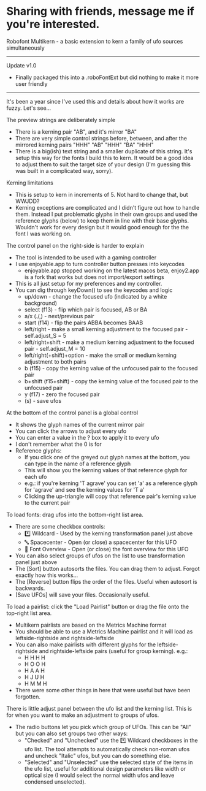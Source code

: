 # Sharing with friends, message me if you're interested.

Robofont Multikern - a basic extension to kern a family of ufo sources simultaneously

---

Update v1.0
- Finally packaged this into a .roboFontExt but did nothing to make it more user friendly

---

It's been a year since I've used this and details about how it works are fuzzy. Let's see...

The preview strings are deliberately simple
- There is a kerning pair "AB", and it's mirror "BA"
- There are very simple control strings before, between, and after the mirrored kerning pairs "HHH" "AB" "HHH" "BA" "HHH"
- There is a big(ish) text string and a smaller duplicate of this string. It's setup this way for the fonts I build this to kern. It would be a good idea to adjust them to suit the target size of your design (I'm guessing this was built in a complicated way, sorry).

Kerning limitations
- This is setup to kern in increments of 5. Not hard to change that, but WWJDD?
- Kerning exceptions are complicated and I didn't figure out how to handle them. Instead I put problematic glyphs in their own groups and used the reference glyphs (below) to keep them in line with their base glyphs. Wouldn't work for every design but it would good enough for the the font I was working on.

The control panel on the right-side is harder to explain
- The tool is intended to be used with a gaming controller
- I use enjoyable.app to turn controller button presses into keycodes
  - enjoyable.app stopped working on the latest macos beta, enjoy2.app is a fork that works but does not import/export settings
- This is all just setup for my preferences and my controller.
- You can dig through keyDown() to see the keycodes and logic
  - up/down - change the focused ufo (indicated by a white background)
  - select (f13) - flip which pair is focused, AB or BA
  - a/x (./,) - next/previous pair
  - start (f14) - flip the pairs ABBA becomes BAAB
  - left/right - make a small kerning adjustment to the focused pair - self.adjust_S = 5
  - left/right+shift - make a medium kerning adjustment to the focused pair - self.adjust_M = 10
  - left/right(+shift)+option - make the small or medium kerning adjustment to both pairs
  - b (f15) - copy the kerning value of the unfocused pair to the focused pair
  - b+shift (f15+shift) - copy the kerning value of the focused pair to the unfocused pair
  - y (f17) - zero the focused pair
  - (s) - save ufos

At the bottom of the control panel is a global control
- It shows the glyph names of the current mirror pair
- You can click the arrows to adjust every ufo
- You can enter a value in the ? box to apply it to every ufo
- I don't remember what the 0 is for
- Reference glyphs:
  - If you click one of the greyed out glyph names at the bottom, you can type in the name of a reference glyph
  - This will show you the kerning values of that reference glyph for each ufo
  - e.g.: if you're kerning 'T agrave' you can set 'a' as a reference glyph for 'agrave' and see the kerning values for 'T a'
  - Clicking the up-triangle will copy that reference pair's kerning value to the current pair


To load fonts: drag ufos into the bottom-right list area.
- There are some checkbox controls:
  - *️⃣ Wildcard - Used by the kerning transformation panel just above
  - 🔤 Spacecenter - Open (or close) a spacecenter for this UFO
  - 🔡 Font Overview - Open (or close) the font overview for this UFO
- You can also select groups of ufos on the list to use transformation panel just above
- The [Sort] button autosorts the files. You can drag them to adjust. Forgot exactly how this works...
- The [Reverse] button flips the order of the files. Useful when autosort is backwards.
- [Save UFOs] will save your files. Occasionally useful.

To load a pairlist: click the "Load Pairlist" button or drag the file onto the top-right list area.
- Multikern pairlists are based on the Metrics Machine format
- You should be able to use a Metrics Machine pairlist and it will load as leftside-rightside and rightside-leftside
- You can also make pairlists with different glyphs for the leftside-rightside and rightside-leftside pairs (useful for group kerning). e.g.:
  - H H H H
  - H O O H
  - H A A H
  - H J U H
  - H M M H
- There were some other things in here that were useful but have been forgotten.

There is little adjust panel between the ufo list and the kerning list. This is for when you want to make an adjustment to groups of ufos.
- The radio buttons let you pick which group of UFOs. This can be "All" but you can also set groups two other ways:
  - "Checked" and "Unchecked" use the *️⃣ Wildcard checkboxes in the ufo list. The tool attempts to automatically check non-roman ufos and uncheck "Italic" ufos, but you can do something else.
  - "Selected" and "Unselected" use the selected state of the items in the ufo list, useful for additional design parameters like width or optical size (I would select the normal width ufos and leave condensed unselected).

